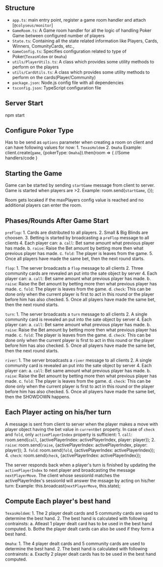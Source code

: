 ## Structure

- `app.ts`: main entry point, register a game room handler and attach [`@colyseus/monitor`]
- `GameRoom.ts`: A Game room handler for all the logic of handling Poker Game between configured number of players
- `State.ts`: Containing all the state related information like Players, Cards, Winners, ComunityCards, etc.,
- `GameConfig.ts`: Specifies configuration related to type of Poker(`TexasHldem` or `Omaha`)
- `utils/PlayerUtils.ts`: A class which provides some utility methods to perform on the players
- `utils/CardUtils.ts`: A class which provides some utility methods to perform on the cards(Player/Community)
- `package.json`: Node.js config file with all dependencies
- `tsconfig.json`: TypeScript configuration file

## Server Start
npm start

## Configure Poker Type
Has to be send as `options` parameter when creating a room on client and can have following values for now:
    1. `TexasHoldem`
    2. `Omaha`
Example:
    client.create(`game`, {pokerType: `Omaha`}).then(room => {
        //Some handlers/code
    }

## Starting the Game
Game can be started by sending `startGame` message from client to server. Game is started when players are >2.
Example:
    room.send(`startGame`, {});

Room gets locaked if the maxPlayers config value is reached and no additional players can enter the room.

## Phases/Rounds After Game Start
`preFlop`:
    1. Cards are distributed to all players.
    2. Small & Big Blinds are choosen.
    3. Betting is started by broadcasting a `preFlop` message to all clients
    4. Each player can:
        a. `call`: Bet same amount what previous player has made.
        b. `raise`: Raise the Bet amount by betting more then what previous player has made.
        c. `fold`: The player is leaves from the game.
    5. Once all players have made the same bet, then the next round starts.

`flop`:
    1. The server broadcasts a `flop` message to all clients
    2. Three community cards are revealed an put into the sate object by server
    4. Each player can:
        a. `call`: Bet same amount what previous player has made.
        b. `raise`: Raise the Bet amount by betting more then what previous player has made.
        c. `fold`: The player is leaves from the game.
        d. `check`: This can be done only when the current player is first to act in this round or the player before him has also checked.
    5. Once all players have made the same bet, then the next round starts.

`turn`:
    1. The server broadcasts a `turn` message to all clients
    2. A single community card is revealed an put into the sate object by server
    4. Each player can:
        a. `call`: Bet same amount what previous player has made.
        b. `raise`: Raise the Bet amount by betting more then what previous player has made.
        c. `fold`: The player is leaves from the game.
        d. `check`: This can be done only when the current player is first to act in this round or the player before him has also checked.
    5. Once all players have made the same bet, then the next round starts.

`river`:
    1. The server broadcasts a `river` message to all clients
    2. A single community card is revealed an put into the sate object by server
    4. Each player can:
        a. `call`: Bet same amount what previous player has made.
        b. `raise`: Raise the Bet amount by betting more then what previous player has made.
        c. `fold`: The player is leaves from the game.
        d. `check`: This can be done only when the current player is first to act in this round or the player before him has also checked.
    5. Once all players have made the same bet, then the SHOWDOWN happens.

## Each Player acting on his/her turn
A message is sent from client to server when the player makes a move with player object having the bet value in `currentBet` property.
In case of `check` and `fold`, only `activePlayerIndex` property is sufficient:
    1. `call`: room.send(`call`, {activePlayerIndex: activePlayerIndex, player: player});
    2. `raise`: room.send(`raise`, {activePlayerIndex: activePlayerIndex, player: player});
    3. `fold`: room.send(`fold`, {activePlayerIndex: activePlayerIndex});
    4. `check`: room.send(`check`, {activePlayerIndex: activePlayerIndex});

The server responds back when a player's turn is finished by updating the `activePlayerIndex` to next player and broadcasting the message `nextPlayerMove`.
The client whose sessionId matches the activePlayerIndex's sessionId will answer the mssage by acting on his/her turn:
Example: this.broadcast(`nextPlayerMove`, this.state);

## Compute Each player's best hand
`TexasHoldem`:
    1. The 2 player dealt cards and 5 community cards are used to determine the best hand.
    2. The best hand is calculated with following contrainsts:
        a. Atleast 1 player dealt card has to be used in the best hand computed.
        b. Bothe the player dealt cards can also be used if they form a best hand.

`Omaha`:
    1. The 4 player dealt cards and 5 community cards are used to determine the best hand.
    2. The best hand is calculated with following contrainsts:
        a. Exactly 2 player dealt cards has to be used in the best hand computed.